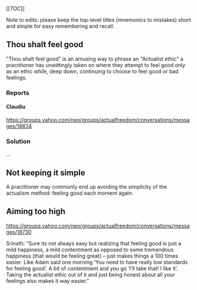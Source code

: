 [[_TOC_]]

Note to edits: please keep the top-level titles (mnemonics to mistakes) short and simple for easy remembering and recall.

## Thou shalt feel good

"Thou shalt feel good" is an amusing way to phrase an "Actualist ethic" a practitioner has unwittingly taken on where they attempt to feel good only as an ethic while, deep down, continuing to choose to feel good or bad feelings.

### Reports

#### Claudiu

https://groups.yahoo.com/neo/groups/actualfreedom/conversations/messages/18834

### Solution

...

## Not keeping it simple

A practitioner may commonly end up avoiding the simplicity of the actualism method: feeling good each moment again.



## Aiming too high

https://groups.yahoo.com/neo/groups/actualfreedom/conversations/messages/18730

Srinath: "Sure its not always easy but realizing that feeling good is just a mild happiness, a mild contentment as opposed to some tremendous happiness (that would be feeling great) – just  makes things a 100 times easier.  Like Adam said one morning ‘You need to have really low standards for feeling good’.  A bit of contentment and you go ‘I’ll take that! I like it’. Taking the actualist ethic out of it and just being honest about all your feelings also makes it way easier."